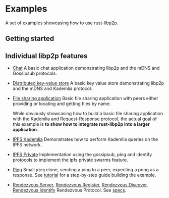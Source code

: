 # Examples

A set of examples showcasing how to use rust-libp2p.

## Getting started


## Individual libp2p features

- [Chat](./chat) A basic chat application demonstrating libp2p and the mDNS and Gossipsub protocols.
- [Distributed key-value store](./distributed-key-value-store) A basic key value store demonstrating libp2p and the mDNS and Kademlia protocol.

- [File sharing application](./file-sharing) Basic file sharing application with peers either providing or locating and getting files by name.

  While obviously showcasing how to build a basic file sharing application with the Kademlia and
  Request-Response protocol, the actual goal of this example is **to show how to integrate
  rust-libp2p into a larger application**.

- [IPFS Kademlia](./ipfs-kad) Demonstrates how to perform Kademlia queries on the IPFS network.

- [IPFS Private](./ipfs-private) Implementation using the gossipsub, ping and identify protocols to implement the ipfs private swarms feature.

- [Ping](./ping) Small `ping` clone, sending a ping to a peer, expecting a pong as a response. See [tutorial](../src/tutorials/ping.rs) for a step-by-step guide building the example.


- [Rendezvous Server](./rendezvous-point), [Rendezvous Register](./rendezvous-register), [Rendezvous Discover](./rendezvous-discover), [Rendezvous Identify](./rendezvous-identify) Rendezvous Protocol. See [specs](https://github.com/libp2p/specs/blob/master/rendezvous/README.md).

